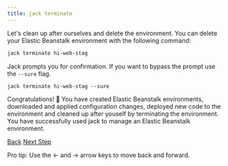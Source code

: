 ```yaml
---
title: jack terminate
---
```


Let's clean up after ourselves and delete the environment.  You can delete your Elastic Beanstalk environment with the following command:

```sh
jack terminate hi-web-stag
```

Jack prompts you for confirmation.  If you want to bypass the prompt use the `--sure` flag.

```
jack terminate hi-web-stag --sure
```

Congratulations! 🍾 You have created Elastic Beanstalk environments, downloaded and applied configuration changes, deployed new code to the environment and cleaned up after youself by terminating the environment. You have successfully used jack to manage an Elastic Beanstalk environment.

<a id="prev" class="btn btn-basic" href="{% link _docs/jack-deploy.md %}">Back</a>
<a id="next" class="btn btn-primary" href="{% link _docs/next-steps.md %}">Next Step</a>
<p class="keyboard-tip">Pro tip: Use the <- and -> arrow keys to move back and forward.</p>

